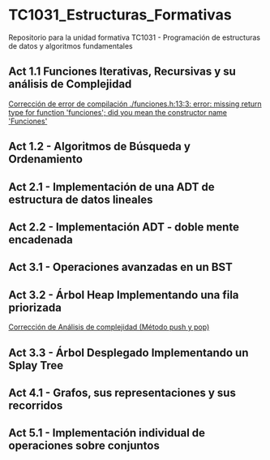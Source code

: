 # TC1031_Estructuras_Formativas
Repositorio para la unidad formativa TC1031 - Programación de estructuras de datos y algoritmos fundamentales

## Act 1.1 Funciones Iterativas, Recursivas y su análisis de Complejidad

[Corrección de error de compilación ./funciones.h:13:3: error: missing return type for function 'funciones'; did you mean the constructor name 'Funciones'](https://github.com/Naiztu/TC1031_Estructuras_Formativas/tree/main/Act%201.1%20Funciones%20Iterativas%2C%20Recursivas%20y%20su%20an%C3%A1lisis%20de%20Complejidad)

## Act 1.2 - Algoritmos de Búsqueda y Ordenamiento

## Act 2.1 - Implementación de una ADT de estructura de datos lineales

## Act 2.2 - Implementación ADT - doble mente encadenada

## Act 3.1 - Operaciones avanzadas en un BST

## Act 3.2 - Árbol Heap Implementando una fila priorizada

[Corrección de Análisis de complejidad (Método push y pop)](https://github.com/Naiztu/TC1031_Estructuras_Formativas/tree/main/Act%203.2%20-%20%C3%81rbol%20Heap%20Implementando%20una%20fila%20priorizada)

## Act 3.3 - Árbol Desplegado Implementando un Splay Tree

## Act 4.1 - Grafos, sus representaciones y sus recorridos

## Act 5.1 - Implementación individual de operaciones sobre conjuntos


